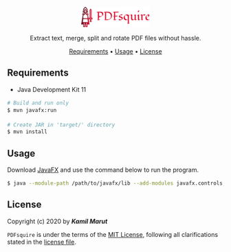 <p align="center">
    <img src="logo.png" width="160">
    <p align="center">Extract text, merge, split and rotate PDF files without hassle.</p>
</p>

<p align="center">
    <a href="#requirements">Requirements</a> •
  	<a href="#installation">Usage</a> •
  	<a href="#license">License</a>
</p>

## Requirements
* Java Development Kit 11

```bash
# Build and run only
$ mvn javafx:run

# Create JAR in 'target/' directory
$ mvn install
```

## Usage

Download [JavaFX](https://gluonhq.com/products/javafx/) and use the command below to run the program.

```bash
$ java --module-path /path/to/javafx/lib --add-modules javafx.controls,javafx.fxml -jar /path/to/jar
```

## License

Copyright (c) 2020 by ***Kamil Marut***

`PDFsquire` is under the terms of the [MIT License](https://www.tldrlegal.com/l/mit), following all clarifications stated in the [license file](LICENSE).
